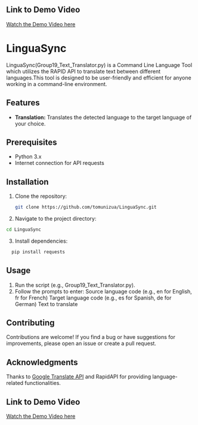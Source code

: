 ## Link to Demo Video

[Watch the Demo Video here](https://www.loom.com/share/b8bff5a8e3af406ab8707a0738c3bd27?sid=3c025994-2332-4dc6-a79a-7482553d7566)

# LinguaSync

LinguaSync(Group19_Text_Translator.py) is a Command Line Language Tool which utilizes the RAPID API to translate text between different languages.This tool is designed to be user-friendly and efficient for anyone working in a command-line environment.

## Features

- **Translation:** Translates the detected language to the target language of your choice.

## Prerequisites

- Python 3.x
- Internet connection for API requests

## Installation

1. Clone the repository:

   ```bash
   git clone https://github.com/tomunizua/LinguaSync.git
   ```
   
2. Navigate to the project directory:
  ```bash
  cd LinguaSync
  ```
3. Install dependencies:
  ```bash
    pip install requests
  ```

## Usage

1. Run the script (e.g., Group19_Text_Translator.py).
2. Follow the prompts to enter:
Source language code (e.g., en for English, fr for French)
Target language code (e.g., es for Spanish, de for German)
Text to translate


## Contributing
Contributions are welcome! If you find a bug or have suggestions for improvements, please open an issue or create a pull request.

## Acknowledgments
Thanks to [Google Translate API](https://rapidapi.com/googlecloud/api/google-translate1) and RapidAPI for providing language-related functionalities.

## Link to Demo Video

[Watch the Demo Video here](https://www.loom.com/share/b8bff5a8e3af406ab8707a0738c3bd27?sid=3c025994-2332-4dc6-a79a-7482553d7566)
